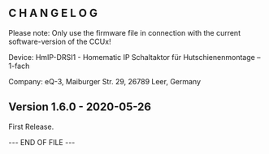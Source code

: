 C H A N G E L O G
-----------------

Please note: Only use the firmware file in connection with the current software-version of the CCUx!

Device:      HmIP-DRSI1 - Homematic IP Schaltaktor für Hutschienenmontage – 1-fach

Company:     eQ-3, Maiburger Str. 29, 26789 Leer, Germany


Version 1.6.0 - 2020-05-26
--------------------------------------------------------------

First Release.

--- END OF FILE ---

